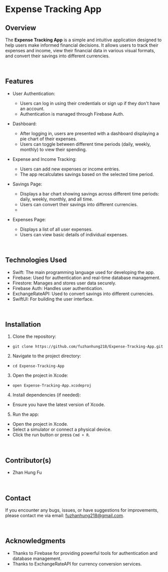 # Expense Tracking App

## Overview

The **Expense Tracking App** is a simple and intuitive application designed to help users make informed financial decisions. It allows users to track their expenses and income, view their financial data in various visual formats, and convert their savings into different currencies.

<br> 

## Features

- User Authentication:
  - Users can log in using their credentials or sign up if they don't have an account.
  - Authentication is managed through Firebase Auth.
    
- Dashboard:
  - After logging in, users are presented with a dashboard displaying a pie chart of their expenses.
  - Users can toggle between different time periods (daily, weekly, monthly) to view their spending.
  
- Expense and Income Tracking:
  - Users can add new expenses or income entries.
  - The app recalculates savings based on the selected time period.

- Savings Page:
  - Displays a bar chart showing savings across different time periods: daily, weekly, monthly, and all time.
  - Users can convert their savings into different currencies.
  - 
- Expenses Page:
  - Displays a list of all user expenses.
  - Users can view basic details of individual expenses.
 
<br> 

## Technologies Used

- Swift: The main programming language used for developing the app.
- Firebase: Used for authentication and real-time database management.
- Firestore: Manages and stores user data securely.
- Firebase Auth: Handles user authentication.
- ExchangeRateAPI: Used to convert savings into different currencies.
- SwiftUI: For building the user interface.

<br> 

## Installation

1. Clone the repository:
 
 - `git clone https://github.com/fuzhanhung218/Expense-Tracking-App.git`

2. Navigate to the project directory:

 - `cd Expense-Tracking-App`

3. Open the project in Xcode:

 - `open Expense-Tracking-App.xcodeproj`

4. Install dependencies (if needed):

 - Ensure you have the latest version of Xcode.

5. Run the app:

 - Open the project in Xcode.
 - Select a simulator or connect a physical device.
 - Click the run button or press `Cmd + R`.

<br>

## Contributor(s)

- Zhan Hung Fu

<br> 

## Contact

If you encounter any bugs, issues, or have suggestions for improvements, please contact me via email: fuzhanhung218@gmail.com.

<br> 

## Acknowledgments

- Thanks to Firebase for providing powerful tools for authentication and database management.
- Thanks to ExchangeRateAPI for currency conversion services.

 
